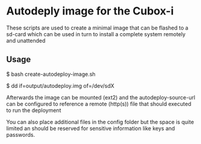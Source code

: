 # Autodeply image for the Cubox-i

These scripts are used to create a minimal image that can be flashed to a sd-card which can be used in turn to install a complete system remotely and unattended

## Usage

$ bash create-autodeploy-image.sh

$ dd if=output/autodeploy.img of=/dev/sdX

Afterwards the image can be mounted (ext2) and the autodeploy-source-url can be configured to reference a remote (http(s)) file that should executed to run the deployment

You can also place additional files in the config folder but the space is quite limited an should be reserved for sensitive information like keys and passwords.

